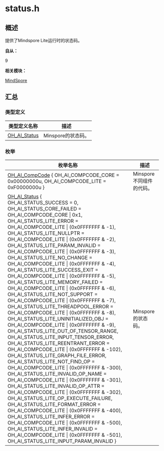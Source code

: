 # status.h


## 概述

提供了Mindspore Lite运行时的状态码。

**自从：**

9

**相关模块：**

[MindSpore](_mind_spore.md)


## 汇总


### 类型定义

| 类型定义名称 | 描述 |
| -------- | -------- |
| [OH_AI_Status](_mind_spore.md#oh_ai_status) | Minspore的状态码。 |


### 枚举

| 枚举名称 | 描述 |
| -------- | -------- |
| [OH_AI_CompCode](_mind_spore.md#oh_ai_compcode) { OH_AI_COMPCODE_CORE = 0x00000000u, OH_AI_COMPCODE_LITE = 0xF0000000u } | Minspore不同组件的代码。 |
| [OH_AI_Status](_mind_spore.md#oh_ai_status) {<br>OH_AI_STATUS_SUCCESS = 0, <br/>OH_AI_STATUS_CORE_FAILED = OH_AI_COMPCODE_CORE \| 0x1, <br/>OH_AI_STATUS_LITE_ERROR = OH_AI_COMPCODE_LITE \| (0x0FFFFFFF &amp; -1), <br/>OH_AI_STATUS_LITE_NULLPTR = OH_AI_COMPCODE_LITE \| (0x0FFFFFFF &amp; -2),<br>OH_AI_STATUS_LITE_PARAM_INVALID = OH_AI_COMPCODE_LITE \| (0x0FFFFFFF &amp; -3),<br>OH_AI_STATUS_LITE_NO_CHANGE = OH_AI_COMPCODE_LITE \| (0x0FFFFFFF &amp; -4),<br>OH_AI_STATUS_LITE_SUCCESS_EXIT = OH_AI_COMPCODE_LITE \| (0x0FFFFFFF &amp; -5),<br>OH_AI_STATUS_LITE_MEMORY_FAILED = OH_AI_COMPCODE_LITE \| (0x0FFFFFFF &amp; -6),<br>OH_AI_STATUS_LITE_NOT_SUPPORT = OH_AI_COMPCODE_LITE \| (0x0FFFFFFF &amp; -7),<br>OH_AI_STATUS_LITE_THREADPOOL_ERROR = OH_AI_COMPCODE_LITE \| (0x0FFFFFFF &amp; -8),<br>OH_AI_STATUS_LITE_UNINITIALIZED_OBJ = OH_AI_COMPCODE_LITE \| (0x0FFFFFFF &amp; -9), <br>OH_AI_STATUS_LITE_OUT_OF_TENSOR_RANGE,   OH_AI_STATUS_LITE_INPUT_TENSOR_ERROR,<br>OH_AI_STATUS_LITE_REENTRANT_ERROR = OH_AI_COMPCODE_LITE \| (0x0FFFFFFF &amp; -102), OH_AI_STATUS_LITE_GRAPH_FILE_ERROR, <br>OH_AI_STATUS_LITE_NOT_FIND_OP = OH_AI_COMPCODE_LITE \| (0x0FFFFFFF &amp; -300),<br>OH_AI_STATUS_LITE_INVALID_OP_NAME = OH_AI_COMPCODE_LITE \| (0x0FFFFFFF &amp; -301),<br>OH_AI_STATUS_LITE_INVALID_OP_ATTR = OH_AI_COMPCODE_LITE \| (0x0FFFFFFF &amp; -302), <br>OH_AI_STATUS_LITE_OP_EXECUTE_FAILURE,<br>OH_AI_STATUS_LITE_FORMAT_ERROR = OH_AI_COMPCODE_LITE \| (0x0FFFFFFF &amp; -400),<br>OH_AI_STATUS_LITE_INFER_ERROR = OH_AI_COMPCODE_LITE \| (0x0FFFFFFF &amp; -500),<br>OH_AI_STATUS_LITE_INFER_INVALID = OH_AI_COMPCODE_LITE \| (0x0FFFFFFF &amp; -501),<br>OH_AI_STATUS_LITE_INPUT_PARAM_INVALID } | Minspore的状态码。 |
